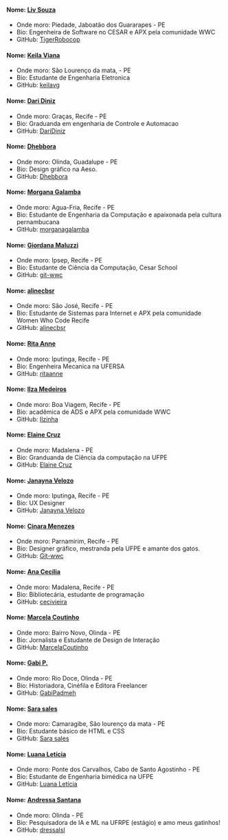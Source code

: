 #### Nome: [Liv Souza](https://github.com/TigerRobocop/)
- Onde moro: Piedade, Jaboatão dos Guararapes - PE
- Bio: Engenheira de Software no CESAR e APX pela comunidade WWC
- GitHub: [TigerRobocop](https://github.com/TigerRobocop/)

#### Nome: [Keila Viana](https://github.com/keilavg)
- Onde moro: São Lourenço da mata,  - PE
- Bio: Estudante de Engenharia Eletronica
- GitHub: [keilavg](https://github.com/keilavg/)

#### Nome: [Dari Diniz](https://github.com/DariDiniz/)
- Onde moro: Graças, Recife - PE
- Bio: Graduanda em engenharia de Controle e Automacao
- GitHub: [DariDiniz](https://github.com/DariDiniz/)

#### Nome: [Dhebbora](https://github.com/Dhebbora/)
- Onde moro: Olinda, Guadalupe - PE
- Bio: Design gráfico na Aeso.
- GitHub: [Dhebbora](https://github.com/Dhebbora/)

#### Nome: [Morgana Galamba](https://github.com/morganagalamba)
- Onde moro: Agua-Fria, Recife - PE
- Bio: Estudante de Engenharia da Computação e apaixonada pela cultura pernambucana
- GitHub: [morganagalamba](https://github.com/morganagalamba)

#### Nome: [Giordana Maluzzi](https://github.com/giordana02112)
- Onde moro: Ipsep, Recife - PE
- Bio: Estudante de Ciência da Computação, Cesar School 
- GitHub: [git-wwc](https://github.com/giordana02112/git-wwc)

#### Nome: [alinecbsr](https://github.com/alinecbsr/)
- Onde moro: São José, Recife - PE
- Bio: Estudante de Sistemas para Internet e APX pela comunidade Women Who Code Recife
- GitHub: [alinecbsr](https://github.com/alinecbsr)

#### Nome: [Rita Anne](https://github.com/ritaanne)
- Onde moro: Iputinga, Recife - PE
- Bio: Engenheira Mecanica na UFERSA
- GitHub: [ritaanne](https://github.com/ritaanne/git-wwc)

#### Nome: [Ilza Medeiros](https://github.com/ilzinha/)
- Onde moro: Boa Viagem, Recife - PE
- Bio: acadêmica de ADS e APX pela comunidade WWC
- GitHub: [Ilzinha](https://github.com/ilzinha/)

#### Nome: [Elaine Cruz](https://github.com/elainecruz)
- Onde moro: Madalena - PE
- Bio: Granduanda de Ciência da computação na UFPE
- GitHub: [Elaine Cruz](https://github.com/elainecruz)

#### Nome: [Janayna Velozo](https://github.com/janaynavelozo)
- Onde moro: Iputinga, Recife - PE
- Bio: UX Designer
- GitHub: [Janayna Velozo](https://github.com/janaynavelozo/)

#### Nome: [Cinara Menezes](https://github.com/cinaradaliana/)
- Onde moro: Parnamirim, Recife - PE
- Bio: Designer gráfico, mestranda pela UFPE e amante dos gatos.
- GitHub: [Git-wwc](https://github.com/cinaradaliana/)

#### Nome: [Ana Cecília](https://github.com/cecivieira/)
- Onde moro: Madalena, Recife - PE
- Bio: Bibliotecária, estudante de programação
- GitHub: [cecivieira](https://github.com/cecivieira/)

#### Nome: [Marcela Coutinho](https://github.com/marcelacoutinho)
- Onde moro: Bairro Novo, Olinda - PE
- Bio: Jornalista e Estudante de Design de Interação
- GitHub: [MarcelaCoutinho](https://github.com/marcelacoutinho)

#### Nome: [Gabi P.](https://github.com/gabipadmeh/)
- Onde moro: Rio Doce, Olinda - PE
- Bio: Historiadora, Cinéfila e Editora Freelancer
- GitHub: [GabiPadmeh](https://github.com/gabipadmeh/)

#### Nome: [Sara sales](https://github.com/saracristinas/)
- Onde moro: Camaragibe, São lourenço da mata - PE
- Bio: Estudante básico de HTML e CSS
- GitHub: [Sara sales](https://github.com/saracristinas/)

#### Nome: [Luana Letícia](https://github.com/Luana-Leticia/)
- Onde moro: Ponte dos Carvalhos, Cabo de Santo Agostinho - PE
- Bio: Estudante de Engenharia bimédica na UFPE
- GitHub: [Luana Letícia](https://github.com/Luana-Leticia/)

#### Nome: [Andressa Santana](https://github.com/dressalsl/)
- Onde moro: Olinda - PE
- Bio: Pesquisadora de IA e ML na UFRPE (estágio) e amo meus gatinhos!
- GitHub: [dressalsl](https://github.com/dressalsl/)
